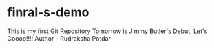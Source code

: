 # finral-s-demo
This is my first Git Repository
Tomorrow is Jimmy Butler's Debut, Let's Goooo!!!!
Author - Rudraksha Potdar
